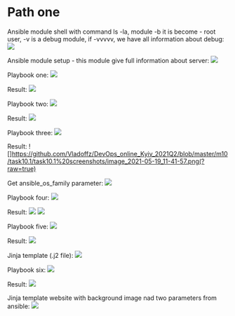 # Path one

Ansible module shell with command ls -la, module -b it is become - root user, -v is a debug module, if -vvvvv, we have all information about debug:
![](https://github.com/Vladoffz/DevOps_online_Kyiv_2021Q2/blob/master/m10/task10.1/task10.1%20screenshots/image_2021-05-19_11-25-34.png?raw=true)

Ansible module setup - this module give full information about server:
![](https://github.com/Vladoffz/DevOps_online_Kyiv_2021Q2/blob/master/m10/task10.1/task10.1%20screenshots/image_2021-05-19_11-26-05.png?raw=true)

Playbook one:
![](https://github.com/Vladoffz/DevOps_online_Kyiv_2021Q2/blob/master/m10/task10.1/task10.1%20screenshots/image_2021-05-19_11-33-59.png?raw=true)

Result:
![](https://github.com/Vladoffz/DevOps_online_Kyiv_2021Q2/blob/master/m10/task10.1/task10.1%20screenshots/image_2021-05-19_11-34-32.png?raw=true)

Playbook two:
![](https://github.com/Vladoffz/DevOps_online_Kyiv_2021Q2/blob/master/m10/task10.1/task10.1%20screenshots/image_2021-05-19_11-37-12.png?raw=true)

Result:
![](https://github.com/Vladoffz/DevOps_online_Kyiv_2021Q2/blob/master/m10/task10.1/task10.1%20screenshots/image_2021-05-19_11-38-44.png?raw=true)

Playbook three:
![](https://github.com/Vladoffz/DevOps_online_Kyiv_2021Q2/blob/master/m10/task10.1/task10.1%20screenshots/image_2021-05-19_11-41-44.png?raw=true)

Result:
![]https://github.com/Vladoffz/DevOps_online_Kyiv_2021Q2/blob/master/m10/task10.1/task10.1%20screenshots/image_2021-05-19_11-41-57.png(?raw=true)

Get ansible_os_family parameter:
![](https://github.com/Vladoffz/DevOps_online_Kyiv_2021Q2/blob/master/m10/task10.1/task10.1%20screenshots/image_2021-05-19_11-34-18.png?raw=true)

Playbook four:
![](https://github.com/Vladoffz/DevOps_online_Kyiv_2021Q2/blob/master/m10/task10.1/task10.1%20screenshots/image_2021-05-19_11-43-09.png?raw=true)

Result:
![](https://github.com/Vladoffz/DevOps_online_Kyiv_2021Q2/blob/master/m10/task10.1/task10.1%20screenshots/image_2021-05-19_11-43-54.png?raw=true)
![](https://github.com/Vladoffz/DevOps_online_Kyiv_2021Q2/blob/master/m10/task10.1/task10.1%20screenshots/image_2021-05-19_11-43-28.png?raw=true)

Playbook five:
![](https://github.com/Vladoffz/DevOps_online_Kyiv_2021Q2/blob/master/m10/task10.1/task10.1%20screenshots/image_2021-05-19_12-02-01.png?raw=true)

Result:
![](https://github.com/Vladoffz/DevOps_online_Kyiv_2021Q2/blob/master/m10/task10.1/task10.1%20screenshots/image_2021-05-19_12-02-23.png?raw=true)

Jinja template (.j2 file):
![](https://github.com/Vladoffz/DevOps_online_Kyiv_2021Q2/blob/master/m10/task10.1/task10.1%20screenshots/image_2021-05-19_12-18-52.png?raw=true)

Playbook six:
![](https://github.com/Vladoffz/DevOps_online_Kyiv_2021Q2/blob/master/m10/task10.1/task10.1%20screenshots/image_2021-05-19_12-19-30.png?raw=true)

Result:
![](https://github.com/Vladoffz/DevOps_online_Kyiv_2021Q2/blob/master/m10/task10.1/task10.1%20screenshots/image_2021-05-19_12-19-53.png?raw=true)

Jinja template website with background image nad two parameters from ansible:
![](https://github.com/Vladoffz/DevOps_online_Kyiv_2021Q2/blob/master/m10/task10.1/task10.1%20screenshots/image_2021-05-19_12-20-27.png?raw=true)
